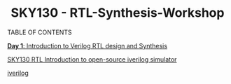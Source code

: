 <h1 align="center">SKY130 - RTL-Synthesis-Workshop</h1>

TABLE OF CONTENTS

[**Day 1**:  Introduction to Verilog RTL design and Synthesis](https://github.com/drvasanthi/SKY130-RTL-Synthesis-Workshop/blob/main/README.md#1-introduction-to-verilog-rtl-design-and-synthesis)

[SKY130 RTL Introduction to open-source iverilog simulator ](https://github.com/drvasanthi/SKY130-RTL-Synthesis-Workshop#11-SKY130-rtl-introduction-to-open-source-iverilog-simulator)

[iverilog](https://github.com/mrshashi4u/RTL-Design-and-Synthesis#i--iverilog)
